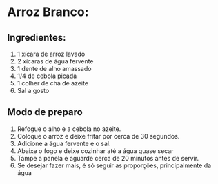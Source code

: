 # Arroz Branco:

## Ingredientes:
<ol>

<li>
1 xícara de arroz lavado
</li>

<li>
2 xícaras de água fervente
</li>

<li>
1 dente de alho amassado
</li>

<li>
1/4 de cebola picada
</li>

<li>
1 colher de chá de azeite
</li>

<li>
Sal a gosto
</li>
</ol>

## Modo de preparo

<ol>


<li>
Refogue o alho e a cebola no azeite.
</li>

<li>
Coloque o arroz e deixe fritar por cerca de 30 segundos.
</li>

<li>
Adicione a água fervente e o sal.
</li>

<li>
Abaixe o fogo e deixe cozinhar até a água quase secar
</li>

<li>
Tampe a panela e aguarde cerca de 20 minutos antes de servir.
</li>

<li>
Se desejar fazer mais, é só seguir as proporções, principalmente da água
</li>

